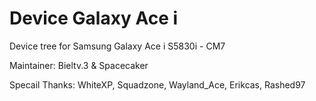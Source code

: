 Device Galaxy Ace i
===============

Device tree for Samsung Galaxy Ace i S5830i - CM7

Maintainer: Bieltv.3 & Spacecaker

Specail Thanks: WhiteXP, Squadzone, Wayland_Ace, Erikcas, Rashed97
